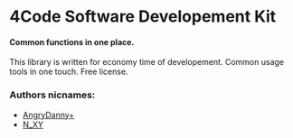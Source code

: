 # 4Code Software Developement Kit
#### Common functions in one place.


This library is written for economy time of developement.
Common usage tools in one touch. Free license.


### Authors nicnames:
<ul>
<li> <a href=https://github.com/4ngry-GitHub>AngryDanny+</a> </li>
<li> <a href=https://github.com/NazikXY>N_XY</a> </li>
</ul>
